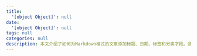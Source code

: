 ```yaml
---
title:
  '[object Object]': null
date:
  '[object Object]': null
tags: null
categories: null
description: 本文介绍了如何为Markdown格式的文章添加标题、日期、标签和分类字段。通过简单的模板语法，用户可以快速生成结构化的文章元数据，便于管理和检索。文章强调了这些字段在内容组织和SEO优化中的重要性。
---
```

